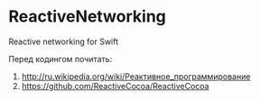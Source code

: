 ReactiveNetworking
==================

Reactive networking for Swift

Перед кодингом почитать:

1. http://ru.wikipedia.org/wiki/Реактивное_программирование
2. https://github.com/ReactiveCocoa/ReactiveCocoa
